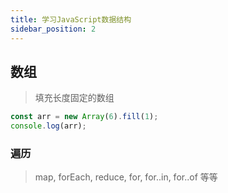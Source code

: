 ```yaml
---
title: 学习JavaScript数据结构
sidebar_position: 2
---
```


## 数组
> 填充长度固定的数组

```js
const arr = new Array(6).fill(1);
console.log(arr);
```
### 遍历
> map, forEach, reduce, for, for..in, for..of 等等

